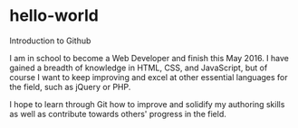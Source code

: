 # hello-world
Introduction to Github

I am in school to become a Web Developer and finish this May 2016.  I have gained a breadth of knowledge in HTML, CSS, and JavaScript, but of course I want to keep improving and excel at other essential languages for the field, such as jQuery or PHP.

I hope to learn through Git how to improve and solidify my authoring skills as well as contribute towards others' progress in the field.
